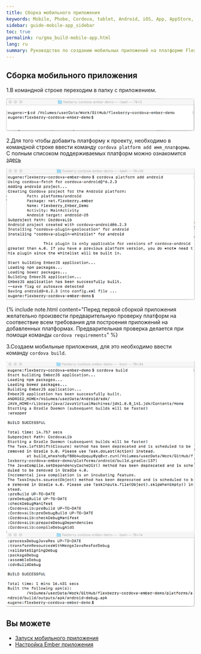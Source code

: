 ```yaml
---
title: Сборка мобильного приложения 
keywords: Mobile, Phobe, Cordova, tablet, Android, iOS, App, AppStore, play market
sidebar: guide-mobile-app_sidebar
toc: true
permalink: ru/gma_build-mobile-app.html
lang: ru
summary: Руководство по созданию мобильных приложений на платформе Flexberry.
---
```


## Сборка мобильного приложения 

1.В командной строке переходим в папку с приложением.

![](/images/pages/guides/mobile-app/jump-mobile-app.png)

2.Для того чтобы добавить платформу к проекту, необходимо в командной строке ввести команду `cordova platform add имя_платформы`. С полным списоком поддерживаемых платформ можно ознакомится [здесь](https://cordova.apache.org/docs/en/latest/guide/support/index.html)

![](/images/pages/guides/mobile-app/add-new-platforms.png)

{% include note.html content="Перед первой сборкой приложения желательно произвести предварительную проверку платформ на соотвествие всем требования для построения приложений на добавленных платформах. Предварительная проверка делается при помощи команды `cordova requirements`" %}

3.Создаем мобильные приложения, для это необходимо ввести команду `cordova build`.

![](/images/pages/guides/mobile-app/mobile-app-build1.png)
![](/images/pages/guides/mobile-app/mobile-app-build2.png)

## Вы можете

* [Запуск мобильного приложения](gma_launch-mobile-app.html)
* [Настройка Ember приложения](gma_setting_ember-mobile-app.html)